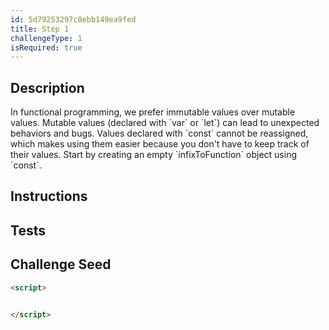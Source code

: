 ```yaml
---
id: 5d79253297c0ebb149ea9fed
title: Step 1
challengeType: 1
isRequired: true
---
```


## Description
<section id='description'>
In functional programming, we prefer immutable values over mutable values.
Mutable values (declared with `var` or `let`) can lead to unexpected behaviors and bugs.
Values declared with `const` cannot be reassigned, which makes using them easier because you don't have to keep track of their values.
Start by creating an empty `infixToFunction` object using `const`.
</section>

## Instructions
<section id='instructions'>

</section>

## Tests
<section id='tests'>

</section>

## Challenge Seed
<section id='challengeSeed'>

<div id='html-seed'>

```html
<script>


</script>
```

</div>
